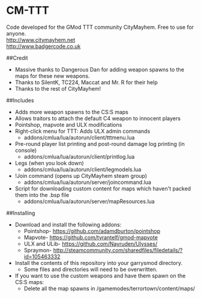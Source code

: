 CM-TTT
======

Code developed for the GMod TTT community CityMayhem. Free to use for anyone.  
http://www.citymayhem.net  
http://www.badgercode.co.uk  

##Credit
* Massive thanks to Dangerous Dan for adding weapon spawns to the maps for these new weapons.  
* Thanks to SilentK, TC224, Maccat and Mr. R for their help
* Thanks to the rest of CityMayhem!


##Includes
* Adds more weapon spawns to the CS:S maps
* Allows traitors to attach the default C4 weapon to innocent players
* Pointshop, mapvote and ULX modifications
* Right-click menu for TTT: Adds ULX admin commands
  * addons/cmlua/lua/autorun/client/tttmenu.lua
* Pre-round player list printing and post-round damage log printing (in console)
  * addons/cmlua/lua/autorun/client/printlog.lua
* Legs (when you look down)
  * addons/cmlua/lua/autorun/client/legmodels.lua
* !Join command (opens up CityMayhem steam group)
  * addons/cmlua/lua/autorun/server/joincommand.lua
* Script for downloading custom content for maps which haven't packed them into the .bsp file 
  * addons/cmlua/lua/autorun/server/mapResources.lua


##Installing
* Download and install the following addons:
  * Pointshop- https://github.com/adamdburton/pointshop
  * Mapvote- https://github.com/tyrantelf/gmod-mapvote
  * ULX and ULib- https://github.com/Nayruden/Ulysses/
  * Spraymon- http://steamcommunity.com/sharedfiles/filedetails/?id=105463332
* Install the contents of this repository into your garrysmod directory.
  * Some files and directories will need to be overwritten.
* If you want to use the custom weapons and have them spawn on the CS:S maps:  
  * Delete all the map spawns in /gamemodes/terrortown/content/maps/
